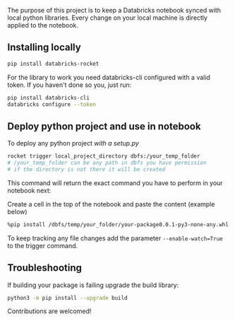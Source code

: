 
The purpose of this project is to keep a Databricks notebook synced with local python libraries. 
Every change on your local machine is directly applied to the notebook.

## Installing locally


```sh
pip install databricks-rocket
```


For the library to work you need databricks-cli configured with a valid token.
If you haven't done so you, just run:

```sh
pip install databricks-cli
databricks configure --token
```

## Deploy python project and use in notebook


To deploy any python project *with a setup.py*

```sh
rocket trigger local_project_directory dbfs:/your_temp_folder
# /your_temp_folder can be any path in dbfs you have permission
# if the directory is not there it will be created
```


This command will return the exact command you have to perform in your notebook next:

Create a cell in the top of the notebook and paste the content (example below)

```sh
%pip install /dbfs/temp/your_folder/your-package0.0.1-py3-none-any.whl  --force-reinstall --no-deps
```

To keep tracking any file changes add the parameter `--enable-watch=True` to the trigger command.

## Troubleshooting

If building your package is failing upgrade the build library:

```sh
python3 -m pip install --upgrade build 
```

Contributions are welcomed!
